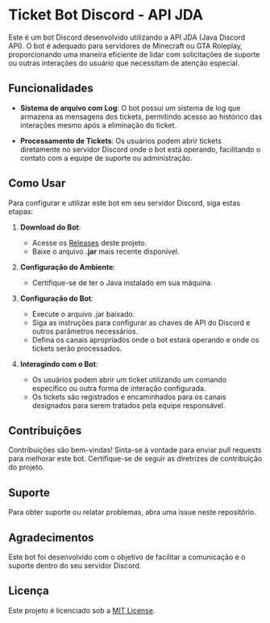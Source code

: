 # Ticket Bot Discord - API JDA

Este é um bot Discord desenvolvido utilizando a API JDA (Java Discord API). O bot é adequado para servidores de Minecraft ou GTA Roleplay, proporcionando uma maneira eficiente de lidar com solicitações de suporte ou outras interações do usuário que necessitam de atenção especial.

## Funcionalidades

- **Sistema de arquivo com Log**: O bot possui um sistema de log que armazena as mensagens dos tickets, permitindo acesso ao histórico das interações mesmo após a eliminação do ticket.

- **Processamento de Tickets**: Os usuários podem abrir tickets diretamente no servidor Discord onde o bot está operando, facilitando o contato com a equipe de suporte ou administração.

## Como Usar

Para configurar e utilizar este bot em seu servidor Discord, siga estas etapas:

1. **Download do Bot**:
    - Acesse os [Releases](https://github.com/rodriaum/ApplicationTicket/releases) deste projeto.
    - Baixe o arquivo **.jar** mais recente disponível.


2. **Configuração do Ambiente**:
    - Certifique-se de ter o Java instalado em sua máquina.


3. **Configuração do Bot**:
    - Execute o arquivo .jar baixado.
    - Siga as instruções para configurar as chaves de API do Discord e outros parâmetros necessários.
    - Defina os canais apropriados onde o bot estará operando e onde os tickets serão processados.


4. **Interagindo com o Bot**:
    - Os usuários podem abrir um ticket utilizando um comando específico ou outra forma de interação configurada.
    - Os tickets são registrados e encaminhados para os canais designados para serem tratados pela equipe responsável.

## Contribuições

Contribuições são bem-vindas! Sinta-se à vontade para enviar pull requests para melhorar este bot. Certifique-se de seguir as diretrizes de contribuição do projeto.

## Suporte

Para obter suporte ou relatar problemas, abra uma issue neste repositório.

## Agradecimentos

Este bot foi desenvolvido com o objetivo de facilitar a comunicação e o suporte dentro do seu servidor Discord.

## Licença

Este projeto é licenciado sob a [MIT License](https://github.com/rodriaum/ApplicationTicket?tab=MIT-1-ov-file#MIT-1-ov-file).
